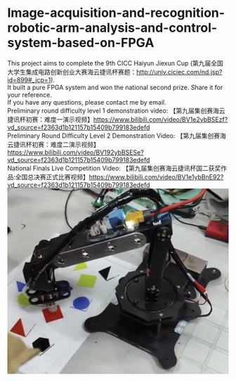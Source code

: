 # Image-acquisition-and-recognition-robotic-arm-analysis-and-control-system-based-on-FPGA
This project aims to complete the 9th CICC Haiyun Jiexun Cup (第九届全国大学生集成电路创新创业大赛海云捷讯杯赛题：http://univ.ciciec.com/nd.jsp?id=899#_jcp=1).   
It built a pure FPGA system and won the national second prize. Share it for your reference.   
If you have any questions, please contact me by email.  
Preliminary round difficulty level 1 demonstration video: 【第九届集创赛海云捷讯杯初赛：难度一演示视频】https://www.bilibili.com/video/BV1e2ybBSEzf?vd_source=f2363d1b121157b15409b799183edefd  
Preliminary Round Difficulty Level 2 Demonstration Video: 【第九届集创赛海云捷讯杯初赛：难度二演示视频】https://www.bilibili.com/video/BV192ybBSESe?vd_source=f2363d1b121157b15409b799183edefd  
National Finals Live Competition Video: 【第九届集创赛海云捷讯杯国二获奖作品:全国总决赛正式比赛视频】https://www.bilibili.com/video/BV1e1ybBnE92?vd_source=f2363d1b121157b15409b799183edefd  
![Robotic Arm](/c6.png)  
